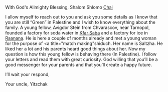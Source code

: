 With God's Allmighty Blessing, Shalom Shlomo <a href="#" title="Love">Chai</a>

I allow myself to reach out to you and ask you some details as I know that you are still “Green” in Palestine and I wish to know everything about the family. A young fellow, Avigdor Stein from Chvarascov, near Tarnopol, founded a factory for soda water in <a href="#" title="Near Tel Aviv">Kfar Saba</a> and a factory for ice in <a href="#" title="North of Tel Aviv">Raanana</a>. He is here a couple of months already and met a young woman for the purpose of <a title="match making"shiduch</a>. Her name is Saltzha. He liked her a lot and his parents heard good things about her. Now my question is how this young fellow is behaving there (In Palestine). I follow your letters and read them with great curiosity. 
God willing that you’ll be a good messenger for your parents and that you’ll create a happy future.

I’ll wait your respond,

Your uncle, Yitzchak